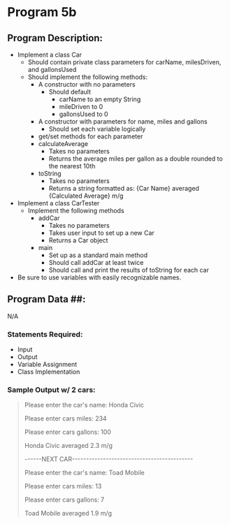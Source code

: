 # Program 5b

## Program Description:  
- Implement a class Car
  - Should contain private class parameters for carName, milesDriven, and gallonsUsed
  - Should implement the following methods:
    - A constructor with no parameters
      - Should default
        - carName to an empty String
        - mileDriven to 0
        - gallonsUsed to 0
    - A constructor with parameters for name, miles and gallons
      - Should set each variable logically
    - get/set methods for each parameter
    - calculateAverage
      - Takes no parameters
      - Returns the average miles per gallon as a double rounded to the nearest 10th
    - toString
      - Takes no parameters
      - Returns a string formatted as: {Car Name} averaged {Calculated Average} m/g
- Implement a class CarTester
  - Implement the following methods
    - addCar
      - Takes no parameters
      - Takes user input to set up a new Car
      - Returns a Car object
    - main
      - Set up as a standard main method
      - Should call addCar at least twice
      - Should call and print the results of toString for each car
- Be sure to use variables with easily recognizable names.

## Program Data ##:
N/A


### Statements Required: 
- Input
- Output
- Variable Assignment
- Class Implementation

### Sample Output w/ 2 cars:
>Please enter the car's name: Honda Civic
>
>Please enter cars miles: 234
>
>Please enter cars gallons: 100
>
>Honda Civic averaged 2.3 m/g
>
> ------NEXT CAR-------------------------------------------
>
>Please enter the car's name: Toad Mobile
>
>Please enter cars miles: 13
>
>Please enter cars gallons: 7
>
>Toad Mobile averaged 1.9 m/g
>
